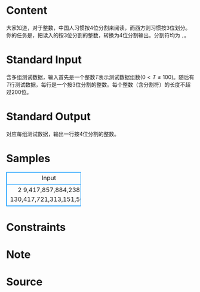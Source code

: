 
# Content

大家知道，对于整数，中国人习惯按$4$位分割来阅读，而西方则习惯按$3$位划分。你的任务是，把读入的按$3$位分割的整数，转换为$4$位分割输出。分割符均为 `,`。

# Standard Input

含多组测试数据，输入首先是一个整数$T$表示测试数据组数($0<T \leq 100$)。随后有$T$行测试数据，每行是一个按$3$位分割的整数。每个整数（含分割符）的长度不超过$200$位。

# Standard Output

对应每组测试数据，输出一行按$4$位分割的整数。

# Samples

<style>
        table,table tr th, table tr td { border:1px solid #0094ff; }
        table { width: 200px; min-height: 25px; line-height: 25px; text-align: center; border-collapse: collapse;}   
    </style>
<table>
	<tr>
		<td>Input</td>
		<td>Output</td>
	</tr>
<tr><td>2
9,417,857,884,238
130,417,721,313,151,505</td><td>9,4178,5788,4238
13,0417,7213,1315,1505</td></tr></table>


# Constraints



# Note



# Source


